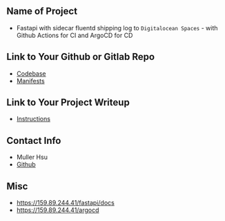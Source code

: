 ## Name of Project 
* Fastapi with sidecar fluentd shipping log to `Digitalocean Spaces` - with Github Actions for CI and ArgoCD for CD

## Link to Your Github or Gitlab Repo
* [Codebase](https://github.com/TreeKat71/my-k8s-challenge)
* [Manifests](https://github.com/TreeKat71/my-k8s-challenge-manifests)

## Link to Your Project Writeup
* [Instructions](https://github.com/TreeKat71/my-k8s-challenge-manifests)

## Contact Info
* Muller Hsu
* [Github](https://github.com/TreeKat71)

## Misc 
* https://159.89.244.41/fastapi/docs
* https://159.89.244.41/argocd
